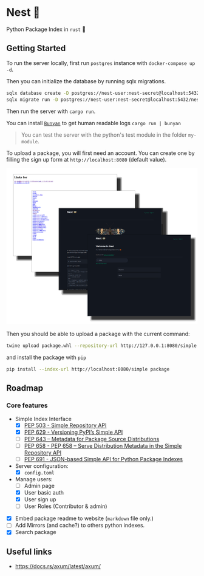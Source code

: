 # Nest 🪺

Python Package Index in `rust` 🦀

## Getting Started

To run the server locally, first run `postgres` instance with `docker-compose up -d`.

Then you can initialize the database by running sqlx migrations.

```sh
sqlx database create -D postgres://nest-user:nest-secret@localhost:5432/nest
sqlx migrate run -D postgres://nest-user:nest-secret@localhost:5432/nest
```

Then run the server with `cargo run`.

You can install [`Bunyan`](https://crates.io/crates/bunyan) to get human readable logs  `cargo run | bunyan`

> You can test the server with the python's test module in the folder `my-module`.

To upload a package, you will first need an account. You can create one by filling the sign up form at `http://localhost:8080` (default value).

![](./docs/nest-screenshots.png)

Then you should be able to upload a package with the current command:

```sh
twine upload package.whl --repository-url http://127.0.0.1:8080/simple
```

and install the package with `pip`

```sh
pip install --index-url http://localhost:8080/simple package
```

## Roadmap

### Core features

- Simple Index Interface
  - [x] [PEP 503 - Simple Repository API](https://peps.python.org/pep-0503/)
  - [x] [PEP 629 - Versioning PyPI’s Simple API](https://peps.python.org/pep-0629/)
  - [ ] [PEP 643 – Metadata for Package Source Distributions](https://peps.python.org/pep-0643/)
  - [ ] [PEP 658 - PEP 658 – Serve Distribution Metadata in the Simple Repository API](https://peps.python.org/pep-0658/)
  - [ ] [PEP 691 - JSON-based Simple API for Python Package Indexes](https://peps.python.org/pep-0691/)
- Server configuration:
  - [x] `config.toml`
- Manage users:
  - [ ] Admin page
  - [x] User basic auth
  - [x] User sign up
  - [ ] User Roles (Contributor & admin)
- [x] Embed package readme to website (`markdown` file only.)
- [ ] Add Mirrors (and cache?) to others python indexes.
- [x] Search package

## Useful links

- <https://docs.rs/axum/latest/axum/>

